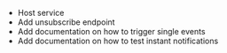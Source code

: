 - Host service
- Add unsubscribe endpoint
- Add documentation on how to trigger single events
- Add documentation on how to test instant notifications
